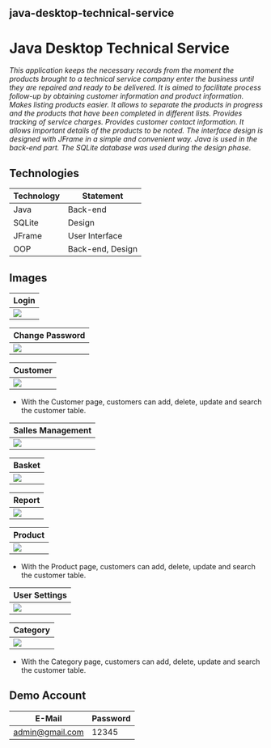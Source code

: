## java-desktop-technical-service
# Java Desktop Technical Service
*This application keeps the necessary records from the moment the products brought to a technical service company enter the business until they are repaired and ready to be delivered. It is aimed to facilitate process follow-up by obtaining customer information and product information. Makes listing products easier. It allows to separate the products in progress and the products that have been completed in different lists. Provides tracking of service charges. Provides customer contact information. It allows important details of the products to be noted. The interface design is designed with JFrame in a simple and convenient way. Java is used in the back-end part. The SQLite database was used during the design phase.*
## Technologies
Technology  | Statement
------------- | -------------
Java | Back-end
SQLite | Design
JFrame | User Interface
OOP | Back-end, Design
## Images
| Login |
| ------------ |
|<img src="https://github.com/maruf04/java-desktop-current-account/blob/main/img/login.png" >|

| Change Password |
| ------------ |
|<img src="https://github.com/maruf04/java-desktop-current-account/blob/main/img/cp.png" >|

| Customer |
| ------------ |
|<img src="https://github.com/maruf04/java-desktop-current-account/blob/main/img/customer.png" >|

- With the Customer page, customers can add, delete, update and search the customer table.

| Salles Management |
| ------------ |
|<img src="https://github.com/maruf04/java-desktop-current-account/blob/main/img/salesM.png" >|

| Basket |
| ------------ |
|<img src="https://github.com/maruf04/java-desktop-current-account/blob/main/img/basket.png" >|

| Report |
| ------------ |
|<img src="https://github.com/maruf04/java-desktop-current-account/blob/main/img/report.png" >|

| Product |
| ------------ |
|<img src="https://github.com/maruf04/java-desktop-current-account/blob/main/img/products.png" >|

- With the Product page, customers can add, delete, update and search the customer table.


| User Settings |
| ------------ |
|<img src="https://github.com/maruf04/java-desktop-current-account/blob/main/img/userSt.png" >|

| Category |
| ------------ |
|<img src="https://github.com/maruf04/java-desktop-current-account/blob/main/img/categori.png" >|

- With the Category page, customers can add, delete, update and search the customer table.


## Demo Account
E-Mail  | Password
------------- | -------------
admin@gmail.com | 12345


